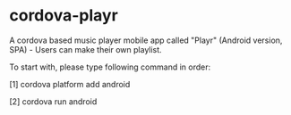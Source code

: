 # cordova-playr
A cordova based music player mobile app called "Playr" (Android version, SPA) - Users can make their own playlist.

To start with, please type following command in order:

[1] cordova platform add android

[2] cordova run android
